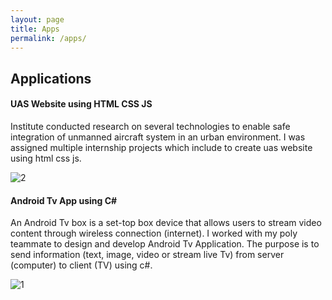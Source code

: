 ```yaml
---
layout: page
title: Apps
permalink: /apps/
---
```

## Applications

#### UAS Website using HTML CSS JS
Institute conducted research on several technologies to enable safe integration of unmanned aircraft system in an urban environment. I was assigned multiple internship projects which include to create uas website using html css js.

![2](https://github.com/cshiyun/cshiyun.github.io/assets/48885389/4f61b701-0f0d-4878-b18e-0e09bf67283f)
<br />

#### Android Tv App using C#
An Android Tv box is a set-top box device that allows users to stream video content through wireless connection (internet). I worked with my poly teammate to design and develop Android Tv Application. The purpose is to send information (text, image, video or stream live Tv) from server (computer) to client (TV) using c#.

![1](https://github.com/cshiyun/cshiyun.github.io/assets/48885389/02eb74bc-1dd9-44cb-bfa7-632f8be581ee)
<br />
